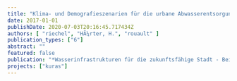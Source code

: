 ```yaml
---
title: "Klima- und Demografieszenarien für die urbane Abwasserentsorgung"
date: 2017-01-01
publishDate: 2020-07-03T20:16:45.717434Z
authors: [ "riechel", "HÃ¼rter, H.", "rouault" ]
publication_types: ["6"]
abstract: ""
featured: false
publication: "*Wasserinfrastrukturen für die zukunftsfähige Stadt - Beiträge aus der INIS-Forschung*"
projects: ["kuras"]
---
```


